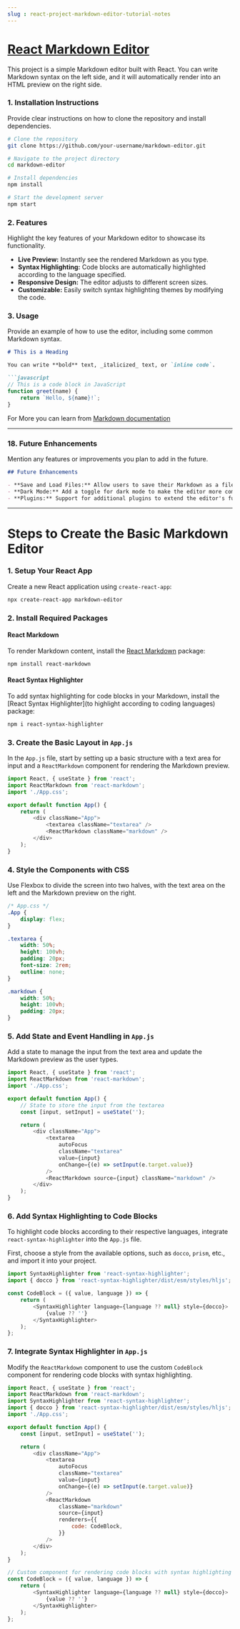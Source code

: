 ```yaml
---
slug : react-project-markdown-editor-tutorial-notes
---
```


# [React Markdown Editor](https://www.youtube.com/watch?v=x5JdT5KJBzw&pp=ygUVcmVhY3QgbWFya2Rvd24gZWRpdG9y)

This project is a simple Markdown editor built with React. You can write Markdown syntax on the left side, and it will automatically render into an HTML preview on the right side.

### 1. Installation Instructions

Provide clear instructions on how to clone the repository and install dependencies.

```bash
# Clone the repository
git clone https://github.com/your-username/markdown-editor.git

# Navigate to the project directory
cd markdown-editor

# Install dependencies
npm install

# Start the development server
npm start
```

### 2. Features

Highlight the key features of your Markdown editor to showcase its functionality.

- **Live Preview:** Instantly see the rendered Markdown as you type.
- **Syntax Highlighting:** Code blocks are automatically highlighted according to the language specified.
- **Responsive Design:** The editor adjusts to different screen sizes.
- **Customizable:** Easily switch syntax highlighting themes by modifying the code.

### 3. Usage

Provide an example of how to use the editor, including some common Markdown syntax.
```markdown
# This is a Heading

You can write **bold** text, _italicized_ text, or `inline code`.

```javascript
// This is a code block in JavaScript
function greet(name) {
    return `Hello, ${name}!`;
}
```

For More  you can learn from [Markdown documentation](https://www.markdownguide.org/getting-started/)

---

### 18. Future Enhancements

Mention any features or improvements you plan to add in the future.

```markdown
## Future Enhancements

- **Save and Load Files:** Allow users to save their Markdown as a file or load Markdown files into the editor.
- **Dark Mode:** Add a toggle for dark mode to make the editor more comfortable to use in low-light conditions.
- **Plugins:** Support for additional plugins to extend the editor's functionality.
```

---
# Steps to Create the Basic Markdown Editor

### 1. Setup Your React App
Create a new React application using `create-react-app`:
```bash
npx create-react-app markdown-editor
```

### 2. Install Required Packages

#### React Markdown
To render Markdown content, install the [React Markdown](https://www.npmjs.com/package/react-markdown) package:
```bash
npm install react-markdown
```

#### React Syntax Highlighter
To add syntax highlighting for code blocks in your Markdown, install the [React Syntax Highlighter](to highlight according to coding languages) package:
```bash
npm i react-syntax-highlighter
```

### 3. Create the Basic Layout in `App.js`

In the `App.js` file, start by setting up a basic structure with a text area for input and a `ReactMarkdown` component for rendering the Markdown preview.

```js
import React, { useState } from 'react';
import ReactMarkdown from 'react-markdown';
import './App.css';

export default function App() {
    return (
        <div className="App">
            <textarea className="textarea" />
            <ReactMarkdown className="markdown" />
        </div>
    );
}
```

### 4. Style the Components with CSS

Use Flexbox to divide the screen into two halves, with the text area on the left and the Markdown preview on the right.

```css
/* App.css */
.App {
    display: flex;
}

.textarea {
    width: 50%;
    height: 100vh;
    padding: 20px;
    font-size: 2rem;
    outline: none;
}

.markdown {
    width: 50%;
    height: 100vh;
    padding: 20px;
}
```

### 5. Add State and Event Handling in `App.js`

Add a state to manage the input from the text area and update the Markdown preview as the user types.

```js
import React, { useState } from 'react';
import ReactMarkdown from 'react-markdown';
import './App.css';

export default function App() {
    // State to store the input from the textarea
    const [input, setInput] = useState('');

    return (
        <div className="App">
            <textarea
                autoFocus
                className="textarea"
                value={input}
                onChange={(e) => setInput(e.target.value)}
            />
            <ReactMarkdown source={input} className="markdown" />
        </div>
    );
}
```

### 6. Add Syntax Highlighting to Code Blocks

To highlight code blocks according to their respective languages, integrate `react-syntax-highlighter` into the `App.js` file.

First, choose a style from the available options, such as `docco`, `prism`, etc., and import it into your project.

```js
import SyntaxHighlighter from 'react-syntax-highlighter';
import { docco } from 'react-syntax-highlighter/dist/esm/styles/hljs';

const CodeBlock = ({ value, language }) => {
    return (
        <SyntaxHighlighter language={language ?? null} style={docco}>
            {value ?? ''}
        </SyntaxHighlighter>
    );
};
```

### 7. Integrate Syntax Highlighter in `App.js`

Modify the `ReactMarkdown` component to use the custom `CodeBlock` component for rendering code blocks with syntax highlighting.

```js
import React, { useState } from 'react';
import ReactMarkdown from 'react-markdown';
import SyntaxHighlighter from 'react-syntax-highlighter';
import { docco } from 'react-syntax-highlighter/dist/esm/styles/hljs';
import './App.css';

export default function App() {
    const [input, setInput] = useState('');

    return (
        <div className="App">
            <textarea
                autoFocus
                className="textarea"
                value={input}
                onChange={(e) => setInput(e.target.value)}
            />
            <ReactMarkdown
                className="markdown"
                source={input}
                renderers={{
                    code: CodeBlock,
                }}
            />
        </div>
    );
}

// Custom component for rendering code blocks with syntax highlighting
const CodeBlock = ({ value, language }) => {
    return (
        <SyntaxHighlighter language={language ?? null} style={docco}>
            {value ?? ''}
        </SyntaxHighlighter>
    );
};
```
